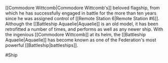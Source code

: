 <span class="people">[[Commodore Wittcomb|Commodore Wittcomb's]]</span> beloved flagship, from which he has successfully engaged in battle for the more than ten years since he was assigned control of <span class="political-bodies-places">[[Remote Station 6|Remote Station #6]]</span>.
Although the <span class="miscellaneous">[[Battleship Aquaelie|Aquaelie]]</span> is an old model, it has been retrofitted a number of times, and performs as well as any newer ship.
With the ingenious <span class="people">[[Commodore Wittcomb]]</span> at its helm, the <span class="miscellaneous">[[Battleship Aquaelie|Aquaelie]]</span> has become known as one of the Federation's most powerful <span class="miscellaneous">[[Battleship|battleships]]</span>.

#Ship